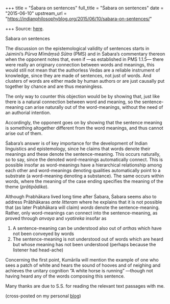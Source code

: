 +++
title = "Śabara on sentences"
full_title = "Śabara on sentences"
date = "2015-06-10"
upstream_url = "https://indianphilosophyblog.org/2015/06/10/sabara-on-sentences/"

+++
Source: [here](https://indianphilosophyblog.org/2015/06/10/sabara-on-sentences/).

Śabara on sentences

The discussion on the epistemological validity of sentences starts in
Jaimini’s *Pūrva Mīmāṃsā Sūtra* (PMS) and in Śabara’s commentary thereon
when the opponent notes that, even if —as established in PMS 1.1.5—
there were really an originary connection between words and meanings,
this would still not mean that the authorless Vedas are a reliable
instrument of knowledge, since they are made of sentences, not just of
words. And clusters of words are either made by human authors or are
just causally put together by chance and are thus meaningless.

The only way to counter this objection would be by showing that, just
like there is a natural connection between word and meaning, so the
sentence-meaning can arise naturally out of the word-meanings, without
the need of an authorial intention.

Accordingly, the opponent goes on by showing that the sentence meaning
is something altogether different from the word meanings, and thus
cannot arise out of them.

Śabara’s answer is of key importance for the development of Indian
linguistics and epistemology, since he claims that words denote their
meanings and these denote the sentence-meaning. This occurs naturally,
so to say, since the denoted word-meanings automatically connect. This
is possible insofar as word-meanings have a hierarchical relationship
among each other and word-meanings denoting qualities automatically
point to a substrate (a word-meaning denoting a substance). The same
occurs within words, where the meaning of the case ending specifies the
meaning of the theme (*prātipādika*).

Although Prabhākara lived long time after Śabara, Śabara seems also to
address Prābhākaras *ante litteram* where he explains that it is not
possible that (as later Prabhākara will claim) *words* denote the
sentence-meaning. Rather, only word-meanings can connect into the
sentence-meaning, as proved through *anvaya* and *vyatireka* insofar as

1.  A sentence-meaning can be understood also out of *artha*s which have
    not been conveyed by words
2.  The sentence-meaning is not understood out of words which are heard
    but whose meaning has not been understood (perhaps because the
    listener had head-ache)

Concerning the first point, Kumārila will mention the example of one who
sees a patch of white and hears the sound of hooves and of neighing and
achieves the unitary cognition “A white horse is running” —though not
having heard any of the words composing this sentence.

Many thanks are due to S.S. for reading the relevant text passages with
me.

(cross-posted on my personal [blog](http://elisafreschi.com))
